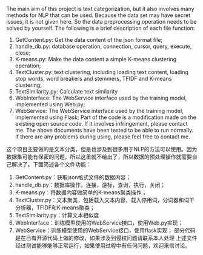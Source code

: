 The main aim of this project is text categorization, but it also involves many methods for NLP that can be used. 
Because the data set may have secret issues, it is not given here. So the data preprocessing operation needs to be solved by yourself. 
The following is a brief description of each file function:
1. GetContent.py: Get the data content of the json format file;
2. handle_db.py: database operation, connection, cursor, query, execute, close;
3. K-means.py: Make the data content a simple K-means clustering operation;
4. TextCluster.py: text clustering, including loading text content, loading stop words, word breakers and stemmers, TFIDF and K-means clustering;
5. TextSimilarity.py: Calculate text similarity
6. WebInterface: The WebService interface used by the training model, implemented using Web.py;
7. WebService: The WebService interface used by the training model, implemented using Flask;
Part of the code is a modification made on the existing open source code. If it involves infringement, please contact me.
The above documents have been tested to be able to run normally. If there are any problems during using, please feel free to contact me.

这个项目主要做的是文本分类，但是也涉及到很多用于NLP的方法可以使用。因为数据集可能有保密的问题，所以这里就不给出了，所以数据的预处理操作就需要自己解决了。下面简述各个文件功能：
1. GetContent.py：获取json格式文件的数据内容；
2. handle_db.py：数据库操作，连接，游标，查询，执行，关闭；
3. K-means.py：将数据内容做简单的K-means聚类操作；
4. TextCluster.py：文本聚类，包括载入文本内容，载入停用词，分词器和词干分析器，TFIDF和K-means聚类；
5. TextSimilarity.py：计算文本相似度
6. WebInterface：训练模型使用的WebService接口，使用Web.py实现；
7.  WebService：训练模型使用的WebService接口，使用flask实现；
部分代码是在已有开源代码上做的修改，如果涉及到侵权问题请联系本人处理
上述文件经过测试能够能够正常运行，如果使用过程中有任何问题，欢迎来信讨论。
